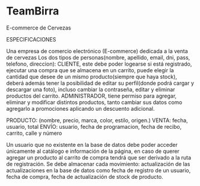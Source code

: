 # TeamBirra
E-commerce de Cervezas

ESPECIFICACIONES

Una empresa de comercio electrónico (E-commerce) dedicada a la venta de cervezas Los dos tipos de personas(nombre, 
apellido, email, dni, pass, telefono, direccion): CLIENTE, este debe poder logearse si está registrado, ejecutar una
compra que se almacena en un carrito, puede elegir la cantidad que desee de un mismo producto(siempre que haya stock),
deberá además tener la posibilidad de editar su perfil(donde podrá cargar y descargar una foto), incluso cambiar la 
contraseña, editar y eliminar productos del carrito. ADMINISTRADOR, tiene permiso para agregar, eliminar y modificar 
distintos productos, tanto cambiar sus datos como agregarlo a promociones aplicando un descuento adicional.

PRODUCTO: (nombre, precio, marca, color, estilo, origen.) VENTA: fecha, usuario, total ENVÍO: usuario, fecha de 
programacion, fecha de recibo, carrito, calle y número

Un usuario que no existente en la base de datos debe poder acceder únicamente al catálogo e información de la 
página, en caso de querer agregar un producto al carrito de compra tendrá que ser derivado a la ruta de 
registración. Se debe almacenar cada movimiento: actualización de las actualizaciones en la base de datos como 
fecha de registro de un usuario, fecha de compra, fecha de actualización de stock de producto.
